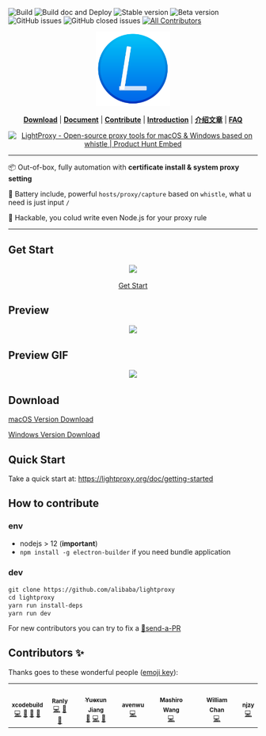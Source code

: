 ![Build](https://github.com/alibaba/lightproxy/workflows/Build/badge.svg)
![Build doc and Deploy](https://github.com/alibaba/lightproxy/workflows/Build%20and%20Deploy/badge.svg)
![Stable version](https://img.shields.io/badge/dynamic/json?url=https://gw.alipayobjects.com/os/LightProxy/release.json&label=Stable%20Version&query=$.version)
![Beta version](https://img.shields.io/badge/dynamic/json?url=https://gw.alipayobjects.com/os/LightProxy/beta-release.json&label=Beta%20Version&query=$.version)
![GitHub issues](https://img.shields.io/github/issues/alibaba/lightproxy)
![GitHub closed issues](https://img.shields.io/github/issues-closed-raw/alibaba/lightproxy)<!-- ALL-CONTRIBUTORS-BADGE:START - Do not remove or modify this section -->
[![All Contributors](https://img.shields.io/badge/all_contributors-7-orange.svg?style=flat-square)](#contributors-)
<!-- ALL-CONTRIBUTORS-BADGE:END -->

<p align="center">
  <img src="./vendor/files/icon.png" height="150px"/></a>
</p>

<p align="center">
<b><a href="https://lightproxy.org/doc/getting-started#download">Download</a></b>
|
<b><a href="https://lightproxy.org/doc/getting-started">Document</a></b>
|
<b><a href="CONTRIBUTING.org">Contribute</a></b>
|
  <b><a href="https://github.com/alibaba/lightproxy/issues/117">Introduction</a></b>
|
<b><a href="https://github.com/alibaba/lightproxy/issues/19">介绍文章</a></b>
|
<b><a href="https://alibaba.github.io/lightproxy/start-proxy-only.html">FAQ</a></b>

</p>
<p align="center">
<a href="https://www.producthunt.com/posts/lightproxy?utm_source=badge-featured&utm_medium=badge&utm_souce=badge-lightproxy" target="_blank"><img src="https://api.producthunt.com/widgets/embed-image/v1/featured.svg?post_id=195432&theme=light" alt="LightProxy - Open-source proxy tools for macOS & Windows based on whistle | Product Hunt Embed" style="width: 250px; height: 54px;" width="250px" height="54px" /></a>
</p>

--- 
:package: Out-of-box, fully automation with **certificate install & system proxy setting**

:battery: Battery include, powerful `hosts/proxy/capture` based on `whistle`, what u need is just input `/`

:electric_plug: Hackable, you colud write even Node.js for your proxy rule

--- 


## Get Start
<p align="center">
  <a href="https://lightproxy.org">
    <img src="https://i.loli.net/2020/05/10/E3peTy9PFbzU5aA.png"></img>
  </a>
  <p align="center">
    <a href="https://lightproxy.org">Get Start</a>
  </p>
</p>

## Preview
<p align="center">
  <img src="https://img.alicdn.com/tfs/TB1mCIVEYr1gK0jSZR0XXbP8XXa-1232-812.png"></img>
</p>

## Preview GIF
<p align="center">
  <img src="https://i.loli.net/2020/05/05/uRZMpi8rPDyQF6I.gif"></img>
</p>

## Download

[macOS Version Download](https://gw.alipayobjects.com/os/LightProxy/LightProxy.dmg)

[Windows Version Download](https://gw.alipayobjects.com/os/LightProxy/LightProxy-Setup.exe)

## Quick Start

Take a quick start at: https://lightproxy.org/doc/getting-started

## How to contribute

### env

- nodejs > 12 (**important**)
- `npm install -g electron-builder` if you need bundle application

### dev

```shell
git clone https://github.com/alibaba/lightproxy
cd lightproxy
yarn run install-deps
yarn run dev
```

For new contributors you can try to fix a [🏅send-a-PR](https://github.com/alibaba/lightproxy/issues?q=is%3Aissue+is%3Aopen+label%3A%22%F0%9F%8F%85send+a+PR%22)



## Contributors ✨

Thanks goes to these wonderful people ([emoji key](https://allcontributors.org/docs/en/emoji-key)):

<!-- ALL-CONTRIBUTORS-LIST:START - Do not remove or modify this section -->
<!-- prettier-ignore-start -->
<!-- markdownlint-disable -->
<table>
  <tr>
    <td align="center"><a href="https://www.xcodebuild.com/"><img src="https://avatars3.githubusercontent.com/u/5436704?v=4" width="100px;" alt=""/><br /><sub><b>xcodebuild</b></sub></a><br /><a href="https://github.com/alibaba/lightproxy/commits?author=xcodebuild" title="Code">💻</a> <a href="#ideas-xcodebuild" title="Ideas, Planning, & Feedback">🤔</a> <a href="https://github.com/alibaba/lightproxy/pulls?q=is%3Apr+reviewed-by%3Axcodebuild" title="Reviewed Pull Requests">👀</a> <a href="#maintenance-xcodebuild" title="Maintenance">🚧</a></td>
    <td align="center"><a href="https://github.com/Runly"><img src="https://avatars3.githubusercontent.com/u/18432577?v=4" width="100px;" alt=""/><br /><sub><b>Ranly</b></sub></a><br /><a href="https://github.com/alibaba/lightproxy/commits?author=Runly" title="Code">💻</a> <a href="#question-Runly" title="Answering Questions">💬</a> <a href="https://github.com/alibaba/lightproxy/pulls?q=is%3Apr+reviewed-by%3ARunly" title="Reviewed Pull Requests">👀</a></td>
    <td align="center"><a href="https://www.ahonn.me"><img src="https://avatars3.githubusercontent.com/u/9718515?v=4" width="100px;" alt=""/><br /><sub><b>Yuexun Jiang</b></sub></a><br /><a href="#design-ahonn" title="Design">🎨</a> <a href="https://github.com/alibaba/lightproxy/commits?author=ahonn" title="Code">💻</a> <a href="https://github.com/alibaba/lightproxy/pulls?q=is%3Apr+reviewed-by%3Aahonn" title="Reviewed Pull Requests">👀</a></td>
    <td align="center"><a href="https://github.com/avwo"><img src="https://avatars2.githubusercontent.com/u/11450939?v=4" width="100px;" alt=""/><br /><sub><b>avenwu</b></sub></a><br /><a href="https://github.com/alibaba/lightproxy/commits?author=avwo" title="Code">💻</a></td>
    <td align="center"><a href="https://usememo.dev"><img src="https://avatars0.githubusercontent.com/u/10394160?v=4" width="100px;" alt=""/><br /><sub><b>Mashiro Wang</b></sub></a><br /><a href="https://github.com/alibaba/lightproxy/commits?author=MashiroWang" title="Code">💻</a></td>
    <td align="center"><a href="https://williamchan.me"><img src="https://avatars1.githubusercontent.com/u/9210430?v=4" width="100px;" alt=""/><br /><sub><b>William Chan</b></sub></a><br /><a href="https://github.com/alibaba/lightproxy/commits?author=luckyyyyy" title="Code">💻</a></td>
    <td align="center"><a href="https://blog.njzydark.com/"><img src="https://avatars3.githubusercontent.com/u/19601720?v=4" width="100px;" alt=""/><br /><sub><b>njzy</b></sub></a><br /><a href="https://github.com/alibaba/lightproxy/commits?author=njzydark" title="Code">💻</a></td>
  </tr>
</table>

<!-- markdownlint-enable -->
<!-- prettier-ignore-end -->
<!-- ALL-CONTRIBUTORS-LIST:END -->
